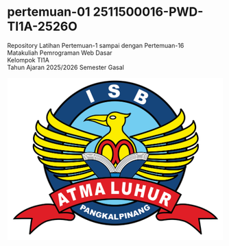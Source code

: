 # pertemuan-01 2511500016-PWD-TI1A-2526O 
Repository Latihan Pertemuan-1 sampai dengan Pertemuan-16<br> 
Matakuliah Pemrograman Web Dasar<br> 
Kelompok TI1A<br> 
Tahun Ajaran 2025/2026 
Semester Gasal<br><br> 
![Logo ISBAL](logoisbal.png) 